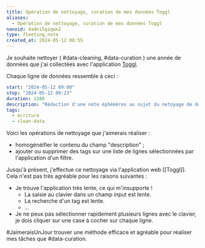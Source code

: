 ```yaml
---
title: Opération de nettoyage, curation de mes données Toggl
aliases:
  - Opération de nettoyage, curation de mes données Toggl
nanoid: 4a4ni5giqwx2
type: fleeting_note
created_at: 2024-05-12 08:55
---
```

Je souhaite nettoyer ( #data-cleaning, #data-curation ) une année de données que j'ai collectées avec l'application [Toggl](track.toggl.com).

Chaque ligne de données ressemble à ceci :

```yaml
start: "2024-05-12 09:00"
stop: "2024-05-12 09:23"
duration: 1380
description: "Rédaction d'une note éphémères au sujet du netoyage de données"
tags:
  - écriture
  - clean-data
```

Voici les opérations de nettoyage que j'aimerais réaliser :

- homogénéifier le contenu du champ "description" ;
- ajouter ou supprimer des tags sur une liste de lignes sélectionnées par l'application d'un filtre.

Jusqu'à présent, j'effectue ce nettoyage via l'application web [[Toggl]]. Cela n'est pas très agréable pour les raisons suivantes :

- Je trouve l'application très lente, ce qui m'insupporte !
    - La saisie au clavier dans un champ input est lente.
    - La recherche d'un tag est lente.
    - ...
- Je ne peux pas sélectionner rapidement plusieurs lignes avec le clavier, je dois cliquer sur une case à cocher sur chaque ligne.

#JaimeraisUnJour trouver une méthode efficace et agréable pour réaliser mes tâches que #data-curation.
